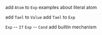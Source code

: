 add `Atom` to `Exp`
examples about literal atom

add `Tael` to `Value`
add `Tael` to `Exp`

`Exp` -- `If`
`Exp` -- `Cond`
add builtin mechanism
